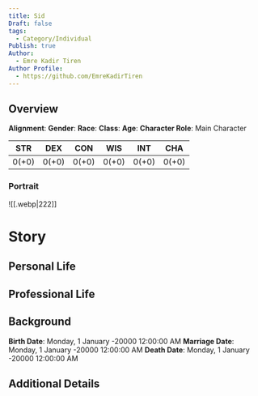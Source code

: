 ```yaml
---
title: Sid
Draft: false
tags:
  - Category/Individual
Publish: true
Author:
  - Emre Kadir Tiren
Author Profile:
  - https://github.com/EmreKadirTiren
---
```

## Overview
**Alignment**: 
**Gender**: 
**Race**: 
**Class**:
**Age**: 
**Character Role**: Main Character

| STR   | DEX   | CON   | WIS   | INT   | CHA   |
| ----- | ----- | ----- | ----- | ----- | ----- |
| 0(+0) | 0(+0) | 0(+0) | 0(+0) | 0(+0) | 0(+0) |
### Portrait
![[.webp|222]]

# Story
## Personal Life

## Professional Life

## Background
**Birth Date**: Monday, 1 January -20000 12:00:00 AM
**Marriage Date**: Monday, 1 January -20000 12:00:00 AM
**Death Date**: Monday, 1 January -20000 12:00:00 AM

## Additional Details

